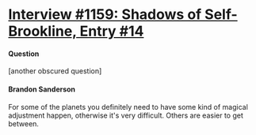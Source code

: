 # [Interview #1159: Shadows of Self-Brookline, Entry #14](https://www.theoryland.com/intvmain.php?i=1159#14)

#### Question

[another obscured question]

#### Brandon Sanderson

For some of the planets you definitely need to have some kind of magical adjustment happen, otherwise it's very difficult. Others are easier to get between.

